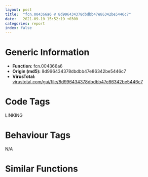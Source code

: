 ```yaml
---
layout: post
title:  "fcn.004366a6 @ 8d996434378dbdbb47e86342be5446c7"
date:   2021-09-10 15:52:19 +0300
categories: report
index: false
---
```


# Generic Information
- **Function:** fcn.004366a6
- **Origin (md5):** 8d996434378dbdbb47e86342be5446c7
- **VirusTotal:** [virustotal.com/gui/file/8d996434378dbdbb47e86342be5446c7][virustotal_ref]

# Code Tags
<span class="tag" id="LINKING">LINKING</span>


# Behaviour Tags
<span class="bhv-tag" id="na">N/A</span>

# Similar Functions
<script type="text/javascript" src="https://www.gstatic.com/charts/loader.js"></script>
<script type="text/javascript">

    google.charts.load('current', {'packages':['corechart']});
    google.charts.setOnLoadCallback(drawChart);

    function drawChart() {
    var data = new google.visualization.DataTable();
        data.addColumn('number', 'X');
        data.addColumn('number', 'Y');
        data.addColumn({type: 'string', role: 'tooltip', 'p': {'html': true}});
        data.addColumn({'type': 'string', 'role': 'style'});
        
        data.addRows([
    [-6.502906799316406, -84.0485610961914, '<b><a href="/report/fcn.004366a6@8d996434378dbdbb47e86342be5446c7">fcn.004366a6</a><br>@8d996434378dbdbb47e86342be5446c7</b><br>push ebp<br>mov ebp, esp<br>cmp byte[ebp+8], 0<br>jne 0x4366d6<br>push esi<br>mov esi, 0x4f5b74<br>cmp dword[esi], 0<br>je 0x4366ca<br>cmp dword[esi], 0xffffffff<br>je 0x4366c7<br>push dword[esi]<br>call dword[sym.imp.KERNEL32.dll_FreeLibrary]<br>and dword[esi], 0<br>add esi, 4<br>cmp esi, 0x4f5b84<br>jne 0x4366b5<br>pop esi<br>pop ebp<br>ret <br><eoc> ', 'point { fill-color: #e0440e; }'],
[3.3975985050201416, 149.97372436523438, '<b><a href="/report/fcn.004667f0@394c28c779b535ac47055481e5ab2427">fcn.004667f0</a><br>@394c28c779b535ac47055481e5ab2427</b><br>push ebp<br>mov ebp, esp<br>cmp byte[ebp+8], 0<br>jne 0x466820<br>push esi<br>mov esi, 0x49eae8<br>cmp dword[esi], 0<br>je 0x466814<br>cmp dword[esi], 0xffffffff<br>je 0x466811<br>push dword[esi]<br>call dword[sym.imp.KERNEL32.dll_FreeLibrary]<br>and dword[esi], 0<br>add esi, 4<br>cmp esi, 0x49eaf4<br>jne 0x4667ff<br>pop esi<br>pop ebp<br>ret <br><eoc> ', 'null'],
[36.48316192626953, -97.14777374267578, '<b><a href="/report/fcn.0041f7a2@835812ed365516de32516b9bf14b0450">fcn.0041f7a2</a><br>@835812ed365516de32516b9bf14b0450</b><br>push ebp<br>mov ebp, esp<br>cmp byte[ebp+8], 0<br>jne 0x41f7d2<br>push esi<br>mov esi, 0x4d7608<br>cmp dword[esi], 0<br>je 0x41f7c6<br>cmp dword[esi], 0xffffffff<br>je 0x41f7c3<br>push dword[esi]<br>call dword[sym.imp.KERNEL32.dll_FreeLibrary]<br>and dword[esi], 0<br>add esi, 4<br>cmp esi, 0x4d7614<br>jne 0x41f7b1<br>pop esi<br>pop ebp<br>ret <br><eoc> ', 'null'],
[19.664310455322266, -47.814979553222656, '<b><a href="/report/fcn.0040c3e9@a7fde220a04c8ad1ded25e571c4daa50">fcn.0040c3e9</a><br>@a7fde220a04c8ad1ded25e571c4daa50</b><br>push ebp<br>mov ebp, esp<br>cmp byte[ebp+8], 0<br>jne 0x40c419<br>push esi<br>mov esi, 0x426a04<br>cmp dword[esi], 0<br>je 0x40c40d<br>cmp dword[esi], 0xffffffff<br>je 0x40c40a<br>push dword[esi]<br>call dword[sym.imp.KERNEL32.dll_FreeLibrary]<br>and dword[esi], 0<br>add esi, 4<br>cmp esi, 0x426a14<br>jne 0x40c3f8<br>pop esi<br>pop ebp<br>ret <br><eoc> ', 'null'],
[-50.63569641113281, -98.13504028320312, '<b><a href="/report/fcn.004667f0@3a017db0719485179e5931e1ff048b6a">fcn.004667f0</a><br>@3a017db0719485179e5931e1ff048b6a</b><br>push ebp<br>mov ebp, esp<br>cmp byte[ebp+8], 0<br>jne 0x466820<br>push esi<br>mov esi, 0x49eae8<br>cmp dword[esi], 0<br>je 0x466814<br>cmp dword[esi], 0xffffffff<br>je 0x466811<br>push dword[esi]<br>call dword[sym.imp.KERNEL32.dll_FreeLibrary]<br>and dword[esi], 0<br>add esi, 4<br>cmp esi, 0x49eaf4<br>jne 0x4667ff<br>pop esi<br>pop ebp<br>ret <br><eoc> ', 'null'],
[0.9638258218765259, 77.64598846435547, '<b><a href="/report/fcn.10006844@b74a1e462e0b6bacec09e2503391e156">fcn.10006844</a><br>@b74a1e462e0b6bacec09e2503391e156</b><br>push ebp<br>mov ebp, esp<br>cmp byte[ebp+8], 0<br>jne 0x10006874<br>push esi<br>mov esi, 0x1001ebd0<br>cmp dword[esi], 0<br>je 0x10006868<br>cmp dword[esi], 0xffffffff<br>je 0x10006865<br>push dword[esi]<br>call dword[sym.imp.KERNEL32.dll_FreeLibrary]<br>and dword[esi], 0<br>add esi, 4<br>cmp esi, 0x1001ebdc<br>jne 0x10006853<br>pop esi<br>pop ebp<br>ret <br><eoc> ', 'null'],
[-48.68439865112305, -6.535933494567871, '<b><a href="/report/fcn.00405139@ea6f23b2cb496f8773ec04df5c0f8d87">fcn.00405139</a><br>@ea6f23b2cb496f8773ec04df5c0f8d87</b><br>push ebp<br>mov ebp, esp<br>cmp byte[ebp+8], 0<br>jne 0x405169<br>push esi<br>mov esi, 0x49bf04<br>cmp dword[esi], 0<br>je 0x40515d<br>cmp dword[esi], 0xffffffff<br>je 0x40515a<br>push dword[esi]<br>call dword[sym.imp.KERNEL32.dll_FreeLibrary]<br>and dword[esi], 0<br>add esi, 4<br>cmp esi, 0x49bf14<br>jne 0x405148<br>pop esi<br>pop ebp<br>ret <br><eoc> ', 'null'],
[83.46078491210938, -82.87902069091797, '<b><a href="/report/fcn.00405139@03a5d7e745838b7e7a4c7d09dcb64e60">fcn.00405139</a><br>@03a5d7e745838b7e7a4c7d09dcb64e60</b><br>push ebp<br>mov ebp, esp<br>cmp byte[ebp+8], 0<br>jne 0x405169<br>push esi<br>mov esi, 0x49bf04<br>cmp dword[esi], 0<br>je 0x40515d<br>cmp dword[esi], 0xffffffff<br>je 0x40515a<br>push dword[esi]<br>call dword[sym.imp.KERNEL32.dll_FreeLibrary]<br>and dword[esi], 0<br>add esi, 4<br>cmp esi, 0x49bf14<br>jne 0x405148<br>pop esi<br>pop ebp<br>ret <br><eoc> ', 'null'],
[103.69884490966797, 49.760704040527344, '<b><a href="/report/fcn.0041f7b2@c0371bf2f84d37acabd30e547b4cc5fa">fcn.0041f7b2</a><br>@c0371bf2f84d37acabd30e547b4cc5fa</b><br>push ebp<br>mov ebp, esp<br>cmp byte[ebp+8], 0<br>jne 0x41f7e2<br>push esi<br>mov esi, 0x449608<br>cmp dword[esi], 0<br>je 0x41f7d6<br>cmp dword[esi], 0xffffffff<br>je 0x41f7d3<br>push dword[esi]<br>call dword[sym.imp.KERNEL32.dll_FreeLibrary]<br>and dword[esi], 0<br>add esi, 4<br>cmp esi, 0x449614<br>jne 0x41f7c1<br>pop esi<br>pop ebp<br>ret <br><eoc> ', 'null'],
[-5.475574493408203, -148.5216064453125, '<b><a href="/report/fcn.0040bf21@b9e7701b101639a92238161f00b7471e">fcn.0040bf21</a><br>@b9e7701b101639a92238161f00b7471e</b><br>push ebp<br>mov ebp, esp<br>cmp byte[ebp+8], 0<br>jne 0x40bf51<br>push esi<br>mov esi, 0x42f5a4<br>cmp dword[esi], 0<br>je 0x40bf45<br>cmp dword[esi], 0xffffffff<br>je 0x40bf42<br>push dword[esi]<br>call dword[sym.imp.KERNEL32.dll_FreeLibrary]<br>and dword[esi], 0<br>add esi, 4<br>cmp esi, 0x42f5b0<br>jne 0x40bf30<br>pop esi<br>pop ebp<br>ret <br><eoc> ', 'null'],
[-130.1710968017578, -94.89653778076172, '<b><a href="/report/fcn.004762d4@2fcce874fb2a3a396274d2df89c397e3">fcn.004762d4</a><br>@2fcce874fb2a3a396274d2df89c397e3</b><br>push ebp<br>mov ebp, esp<br>cmp byte[ebp+8], 0<br>jne 0x476304<br>push esi<br>mov esi, 0x543300<br>cmp dword[esi], 0<br>je 0x4762f8<br>cmp dword[esi], 0xffffffff<br>je 0x4762f5<br>push dword[esi]<br>call dword[sym.imp.KERNEL32.dll_FreeLibrary]<br>and dword[esi], 0<br>add esi, 4<br>cmp esi, 0x54330c<br>jne 0x4762e3<br>pop esi<br>pop ebp<br>ret <br><eoc> ', 'null'],
[96.46866607666016, -155.7969207763672, '<b><a href="/report/fcn.0040bf21@2befdc6dad4b6936d78e65ffd5537599">fcn.0040bf21</a><br>@2befdc6dad4b6936d78e65ffd5537599</b><br>push ebp<br>mov ebp, esp<br>cmp byte[ebp+8], 0<br>jne 0x40bf51<br>push esi<br>mov esi, 0x42f5a4<br>cmp dword[esi], 0<br>je 0x40bf45<br>cmp dword[esi], 0xffffffff<br>je 0x40bf42<br>push dword[esi]<br>call dword[sym.imp.KERNEL32.dll_FreeLibrary]<br>and dword[esi], 0<br>add esi, 4<br>cmp esi, 0x42f5b0<br>jne 0x40bf30<br>pop esi<br>pop ebp<br>ret <br><eoc> ', 'null'],
[-105.58553314208984, 112.10384368896484, '<b><a href="/report/fcn.00411127@597d9ee507d1b2a81775aa98c4a2271a">fcn.00411127</a><br>@597d9ee507d1b2a81775aa98c4a2271a</b><br>push ebp<br>mov ebp, esp<br>cmp byte[ebp+8], 0<br>jne 0x411157<br>push esi<br>mov esi, 0x63bf94<br>cmp dword[esi], 0<br>je 0x41114b<br>cmp dword[esi], 0xffffffff<br>je 0x411148<br>push dword[esi]<br>call dword[sym.imp.KERNEL32.dll_FreeLibrary]<br>and dword[esi], 0<br>add esi, 4<br>cmp esi, 0x63bfa4<br>jne 0x411136<br>pop esi<br>pop ebp<br>ret <br><eoc> ', 'null'],
[113.96321868896484, 120.47308349609375, '<b><a href="/report/fcn.0040bf21@9060907d555cecab3519fcbc82318d7e">fcn.0040bf21</a><br>@9060907d555cecab3519fcbc82318d7e</b><br>push ebp<br>mov ebp, esp<br>cmp byte[ebp+8], 0<br>jne 0x40bf51<br>push esi<br>mov esi, 0x42f5a4<br>cmp dword[esi], 0<br>je 0x40bf45<br>cmp dword[esi], 0xffffffff<br>je 0x40bf42<br>push dword[esi]<br>call dword[sym.imp.KERNEL32.dll_FreeLibrary]<br>and dword[esi], 0<br>add esi, 4<br>cmp esi, 0x42f5b0<br>jne 0x40bf30<br>pop esi<br>pop ebp<br>ret <br><eoc> ', 'null'],
[-155.8643341064453, 20.71986961364746, '<b><a href="/report/fcn.004366a6@c2f40b3bc10e39d3d975422ee4d09bab">fcn.004366a6</a><br>@c2f40b3bc10e39d3d975422ee4d09bab</b><br>push ebp<br>mov ebp, esp<br>cmp byte[ebp+8], 0<br>jne 0x4366d6<br>push esi<br>mov esi, 0x4f5b74<br>cmp dword[esi], 0<br>je 0x4366ca<br>cmp dword[esi], 0xffffffff<br>je 0x4366c7<br>push dword[esi]<br>call dword[sym.imp.KERNEL32.dll_FreeLibrary]<br>and dword[esi], 0<br>add esi, 4<br>cmp esi, 0x4f5b84<br>jne 0x4366b5<br>pop esi<br>pop ebp<br>ret <br><eoc> ', 'null'],
[-25.77715492248535, -44.3640022277832, '<b><a href="/report/fcn.0040c4e1@8cf34c97b8222fae425942250641fcfd">fcn.0040c4e1</a><br>@8cf34c97b8222fae425942250641fcfd</b><br>push ebp<br>mov ebp, esp<br>cmp byte[ebp+8], 0<br>jne 0x40c511<br>push esi<br>mov esi, 0x4305a4<br>cmp dword[esi], 0<br>je 0x40c505<br>cmp dword[esi], 0xffffffff<br>je 0x40c502<br>push dword[esi]<br>call dword[sym.imp.KERNEL32.dll_FreeLibrary]<br>and dword[esi], 0<br>add esi, 4<br>cmp esi, 0x4305b0<br>jne 0x40c4f0<br>pop esi<br>pop ebp<br>ret <br><eoc> ', 'null'],
[-46.09629821777344, 77.7980728149414, '<b><a href="/report/fcn.0040bf21@31d828bf241be93b3ffe89cf3c313d44">fcn.0040bf21</a><br>@31d828bf241be93b3ffe89cf3c313d44</b><br>push ebp<br>mov ebp, esp<br>cmp byte[ebp+8], 0<br>jne 0x40bf51<br>push esi<br>mov esi, 0x42f5a4<br>cmp dword[esi], 0<br>je 0x40bf45<br>cmp dword[esi], 0xffffffff<br>je 0x40bf42<br>push dword[esi]<br>call dword[sym.imp.KERNEL32.dll_FreeLibrary]<br>and dword[esi], 0<br>add esi, 4<br>cmp esi, 0x42f5b0<br>jne 0x40bf30<br>pop esi<br>pop ebp<br>ret <br><eoc> ', 'null'],
[-4.588172912597656, -6.916217803955078, '<b><a href="/report/fcn.004125e9@7dfa91bbba8f79a5b19b642937435ac0">fcn.004125e9</a><br>@7dfa91bbba8f79a5b19b642937435ac0</b><br>push ebp<br>mov ebp, esp<br>cmp byte[ebp+8], 0<br>jne 0x412619<br>push esi<br>mov esi, 0x4b7f9c<br>cmp dword[esi], 0<br>je 0x41260d<br>cmp dword[esi], 0xffffffff<br>je 0x41260a<br>push dword[esi]<br>call dword[sym.imp.KERNEL32.dll_FreeLibrary]<br>and dword[esi], 0<br>add esi, 4<br>cmp esi, 0x4b7fac<br>jne 0x4125f8<br>pop esi<br>pop ebp<br>ret <br><eoc> ', 'null'],
[-76.39869689941406, 36.43808364868164, '<b><a href="/report/fcn.004667f0@2a380710d2016aed75cfad6eacab1d1a">fcn.004667f0</a><br>@2a380710d2016aed75cfad6eacab1d1a</b><br>push ebp<br>mov ebp, esp<br>cmp byte[ebp+8], 0<br>jne 0x466820<br>push esi<br>mov esi, 0x49eae8<br>cmp dword[esi], 0<br>je 0x466814<br>cmp dword[esi], 0xffffffff<br>je 0x466811<br>push dword[esi]<br>call dword[sym.imp.KERNEL32.dll_FreeLibrary]<br>and dword[esi], 0<br>add esi, 4<br>cmp esi, 0x49eaf4<br>jne 0x4667ff<br>pop esi<br>pop ebp<br>ret <br><eoc> ', 'null'],
[36.31938934326172, -5.6049323081970215, '<b><a href="/report/fcn.0040bf21@8db9fe0b752fe464ff1c81507df8551a">fcn.0040bf21</a><br>@8db9fe0b752fe464ff1c81507df8551a</b><br>push ebp<br>mov ebp, esp<br>cmp byte[ebp+8], 0<br>jne 0x40bf51<br>push esi<br>mov esi, 0x42f5a4<br>cmp dword[esi], 0<br>je 0x40bf45<br>cmp dword[esi], 0xffffffff<br>je 0x40bf42<br>push dword[esi]<br>call dword[sym.imp.KERNEL32.dll_FreeLibrary]<br>and dword[esi], 0<br>add esi, 4<br>cmp esi, 0x42f5b0<br>jne 0x40bf30<br>pop esi<br>pop ebp<br>ret <br><eoc> ', 'null'],
[48.843299865722656, 83.28549194335938, '<b><a href="/report/fcn.004169c0@5f763449465a14d1cdb5ea67e2f984d0">fcn.004169c0</a><br>@5f763449465a14d1cdb5ea67e2f984d0</b><br>push ebp<br>mov ebp, esp<br>cmp byte[ebp+8], 0<br>jne 0x4169f0<br>push esi<br>mov esi, 0x46032c<br>cmp dword[esi], 0<br>je 0x4169e4<br>cmp dword[esi], 0xffffffff<br>je 0x4169e1<br>push dword[esi]<br>call dword[sym.imp.KERNEL32.dll_FreeLibrary]<br>and dword[esi], 0<br>add esi, 4<br>cmp esi, 0x46033c<br>jne 0x4169cf<br>pop esi<br>pop ebp<br>ret <br><eoc> ', 'null'],
[14.059678077697754, 33.863006591796875, '<b><a href="/report/fcn.0041f7b2@5e50a67c7e8dbb50c23acbc92eb08f0e">fcn.0041f7b2</a><br>@5e50a67c7e8dbb50c23acbc92eb08f0e</b><br>push ebp<br>mov ebp, esp<br>cmp byte[ebp+8], 0<br>jne 0x41f7e2<br>push esi<br>mov esi, 0x449608<br>cmp dword[esi], 0<br>je 0x41f7d6<br>cmp dword[esi], 0xffffffff<br>je 0x41f7d3<br>push dword[esi]<br>call dword[sym.imp.KERNEL32.dll_FreeLibrary]<br>and dword[esi], 0<br>add esi, 4<br>cmp esi, 0x449614<br>jne 0x41f7c1<br>pop esi<br>pop ebp<br>ret <br><eoc> ', 'null'],
[80.47401428222656, 0.4227815568447113, '<b><a href="/report/fcn.004667f0@6f3954a480bef11309decb3759df55ad">fcn.004667f0</a><br>@6f3954a480bef11309decb3759df55ad</b><br>push ebp<br>mov ebp, esp<br>cmp byte[ebp+8], 0<br>jne 0x466820<br>push esi<br>mov esi, 0x49eae8<br>cmp dword[esi], 0<br>je 0x466814<br>cmp dword[esi], 0xffffffff<br>je 0x466811<br>push dword[esi]<br>call dword[sym.imp.KERNEL32.dll_FreeLibrary]<br>and dword[esi], 0<br>add esi, 4<br>cmp esi, 0x49eaf4<br>jne 0x4667ff<br>pop esi<br>pop ebp<br>ret <br><eoc> ', 'null'],
[-70.90445709228516, -52.76510238647461, '<b><a href="/report/fcn.0040410d@48311276b3cd8adebcd777f7aad326b2">fcn.0040410d</a><br>@48311276b3cd8adebcd777f7aad326b2</b><br>push ebp<br>mov ebp, esp<br>cmp byte[ebp+8], 0<br>jne 0x40413d<br>push esi<br>mov esi, 0x4a1bc0<br>cmp dword[esi], 0<br>je 0x404131<br>cmp dword[esi], 0xffffffff<br>je 0x40412e<br>push dword[esi]<br>call dword[sym.imp.KERNEL32.dll_FreeLibrary]<br>and dword[esi], 0<br>add esi, 4<br>cmp esi, 0x4a1bd0<br>jne 0x40411c<br>pop esi<br>pop ebp<br>ret <br><eoc> ', 'null'],
[-28.1285457611084, 32.98622512817383, '<b><a href="/report/fcn.0040bf21@8fe319558c6f221efde51f3acc33b19c">fcn.0040bf21</a><br>@8fe319558c6f221efde51f3acc33b19c</b><br>push ebp<br>mov ebp, esp<br>cmp byte[ebp+8], 0<br>jne 0x40bf51<br>push esi<br>mov esi, 0x42f5a4<br>cmp dword[esi], 0<br>je 0x40bf45<br>cmp dword[esi], 0xffffffff<br>je 0x40bf42<br>push dword[esi]<br>call dword[sym.imp.KERNEL32.dll_FreeLibrary]<br>and dword[esi], 0<br>add esi, 4<br>cmp esi, 0x42f5b0<br>jne 0x40bf30<br>pop esi<br>pop ebp<br>ret <br><eoc> ', 'null'],
[-95.2795181274414, -11.099278450012207, '<b><a href="/report/fcn.0041f7a2@d9b85b9b67587bbf2112c62164413bd8">fcn.0041f7a2</a><br>@d9b85b9b67587bbf2112c62164413bd8</b><br>push ebp<br>mov ebp, esp<br>cmp byte[ebp+8], 0<br>jne 0x41f7d2<br>push esi<br>mov esi, 0x4d7608<br>cmp dword[esi], 0<br>je 0x41f7c6<br>cmp dword[esi], 0xffffffff<br>je 0x41f7c3<br>push dword[esi]<br>call dword[sym.imp.KERNEL32.dll_FreeLibrary]<br>and dword[esi], 0<br>add esi, 4<br>cmp esi, 0x4d7614<br>jne 0x41f7b1<br>pop esi<br>pop ebp<br>ret <br><eoc> ', 'null'],
[55.79001998901367, 37.675018310546875, '<b><a href="/report/fcn.0040c3e9@0b073c89b077a27e3496540be7574e33">fcn.0040c3e9</a><br>@0b073c89b077a27e3496540be7574e33</b><br>push ebp<br>mov ebp, esp<br>cmp byte[ebp+8], 0<br>jne 0x40c419<br>push esi<br>mov esi, 0x426a04<br>cmp dword[esi], 0<br>je 0x40c40d<br>cmp dword[esi], 0xffffffff<br>je 0x40c40a<br>push dword[esi]<br>call dword[sym.imp.KERNEL32.dll_FreeLibrary]<br>and dword[esi], 0<br>add esi, 4<br>cmp esi, 0x426a14<br>jne 0x40c3f8<br>pop esi<br>pop ebp<br>ret <br><eoc> ', 'null'],
[62.97203063964844, -42.18368911743164, '<b><a href="/report/fcn.00408334@fca52b995e756cff97168f6fef94b37d">fcn.00408334</a><br>@fca52b995e756cff97168f6fef94b37d</b><br>push ebp<br>mov ebp, esp<br>cmp byte[ebp+8], 0<br>jne 0x408364<br>push esi<br>mov esi, 0x41c244<br>cmp dword[esi], 0<br>je 0x408358<br>cmp dword[esi], 0xffffffff<br>je 0x408355<br>push dword[esi]<br>call dword[sym.imp.KERNEL32.dll_FreeLibrary]<br>and dword[esi], 0<br>add esi, 4<br>cmp esi, 0x41c250<br>jne 0x408343<br>pop esi<br>pop ebp<br>ret <br><eoc> ', 'null'],
[134.65480041503906, -11.003167152404785, '<b><a href="/report/fcn.0040c4e2@d59f9c4f445b9f980173dec064f55091">fcn.0040c4e2</a><br>@d59f9c4f445b9f980173dec064f55091</b><br>push ebp<br>mov ebp, esp<br>cmp byte[ebp+8], 0<br>jne 0x40c512<br>push esi<br>mov esi, 0x436fd8<br>cmp dword[esi], 0<br>je 0x40c506<br>cmp dword[esi], 0xffffffff<br>je 0x40c503<br>push dword[esi]<br>call dword[sym.imp.KERNEL32.dll_FreeLibrary]<br>and dword[esi], 0<br>add esi, 4<br>cmp esi, 0x436fe8<br>jne 0x40c4f1<br>pop esi<br>pop ebp<br>ret <br><eoc> ', 'null'],
[126.58472442626953, -38.49934387207031, '<b><a href="/report/fcn.004667f0@cd64783198de5872d050db281b6d529b">fcn.004667f0</a><br>@cd64783198de5872d050db281b6d529b</b><br>push ebp<br>mov ebp, esp<br>cmp byte[ebp+8], 0<br>jne 0x466820<br>push esi<br>mov esi, 0x49eae8<br>cmp dword[esi], 0<br>je 0x466814<br>cmp dword[esi], 0xffffffff<br>je 0x466811<br>push dword[esi]<br>call dword[sym.imp.KERNEL32.dll_FreeLibrary]<br>and dword[esi], 0<br>add esi, 4<br>cmp esi, 0x49eaf4<br>jne 0x4667ff<br>pop esi<br>pop ebp<br>ret <br><eoc> ', 'null'],
[164.1248321533203, -34.733802795410156, '<b><a href="/report/fcn.0040bf21@41d541db4a17e11df1b616218be77825">fcn.0040bf21</a><br>@41d541db4a17e11df1b616218be77825</b><br>push ebp<br>mov ebp, esp<br>cmp byte[ebp+8], 0<br>jne 0x40bf51<br>push esi<br>mov esi, 0x42f5a4<br>cmp dword[esi], 0<br>je 0x40bf45<br>cmp dword[esi], 0xffffffff<br>je 0x40bf42<br>push dword[esi]<br>call dword[sym.imp.KERNEL32.dll_FreeLibrary]<br>and dword[esi], 0<br>add esi, 4<br>cmp esi, 0x42f5b0<br>jne 0x40bf30<br>pop esi<br>pop ebp<br>ret <br><eoc> ', 'null'],

        ]);

    var options = {
        title: 'Similarity Plot',
        legend: 'none',
        colors: ['#dedbd9', '#e6693e', '#ec8f6e', '#f3b49f', '#f6c7b6'],
        tooltip: {isHtml: true, trigger: 'both'},
        explorer: {
        actions: ["dragToZoom", "rightClickToReset"],
        },
        chartArea: {
        width: '80%',
        height: '80%'
        },
        width: '100%',
        height: '100%'
    };

    var chart = new google.visualization.ScatterChart(document.getElementById('chart_div'));

    chart.draw(data, options);
    }
    
</script>


<div id="chart_div" style="width: 100%px; height: 100%;"></div>

# Disassembled Code
{% highlight nasm %}

push ebp
mov ebp, esp
cmp byte[ebp+8], 0
jne 0x4366d6
push esi
mov esi, 0x4f5b74
cmp dword[esi], 0
je 0x4366ca
cmp dword[esi], 0xffffffff
je 0x4366c7
push dword[esi]
call dword[sym.imp.KERNEL32.dll_FreeLibrary]
and dword[esi], 0
add esi, 4
cmp esi, 0x4f5b84
jne 0x4366b5
pop esi
pop ebp
ret

{% endhighlight %}

[virustotal_ref]: https://www.virustotal.com/gui/file/8d996434378dbdbb47e86342be5446c7